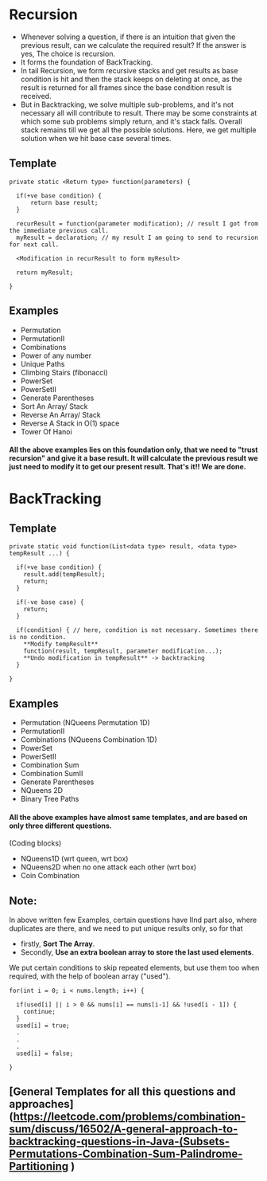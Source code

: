 # Recursion

- Whenever solving a question, if there is an intuition that given the previous result, can we calculate the required 
  result? If the answer is yes, The choice is recursion.
- It forms the foundation of BackTracking. 
- In tail Recursion, we form recursive stacks and get results as base condition is hit and then the stack keeps on deleting 
  at once, as the result is returned for all frames since the base condition result is received.
- But in Backtracking, we solve multiple sub-problems, and it's not necessary all will contribute to result. 
  There may be some constraints at which some sub problems simply return, and it's stack falls. Overall stack remains 
  till we get all the possible solutions. Here, we get multiple solution when we hit base case several times.
  
## Template

    private static <Return type> function(parameters) {
      
      if(+ve base condition) {
          return base result;
      }

      recurResult = function(parameter modification); // result I got from the immediate previous call.
      myResult = declaration; // my result I am going to send to recursion for next call.
      
      <Modification in recurResult to form myResult>

      return myResult;
    
    }
   
## Examples

- Permutation
- PermutationII
- Combinations
- Power of any number
- Unique Paths
- Climbing Stairs (fibonacci)
- PowerSet
- PowerSetII
- Generate Parentheses
- Sort An Array/ Stack
- Reverse An Array/ Stack
- Reverse A Stack in O(1) space
- Tower Of Hanoi

#### All the above examples lies on this foundation only, that we need to "trust recursion" and give it a base result. It will calculate the previous result we just need to modify it to get our present result. That's it!! We are done.

# BackTracking

## Template 

    private static void function(List<data type> result, <data type> tempResult ...) {
    
      if(+ve base condition) {
        result.add(tempResult);
        return;
      }

      if(-ve base case) {
        return;
      }

      if(condition) { // here, condition is not necessary. Sometimes there is no condition.
        **Modify tempResult**
        function(result, tempResult, parameter modification...);
        **Undo modification in tempResult** -> backtracking
      }

    }


## Examples
- Permutation (NQueens Permutation 1D)
- PermutationII
- Combinations (NQueens Combination 1D)
- PowerSet
- PowerSetII
- Combination Sum
- Combination SumII  
- Generate Parentheses
- NQueens 2D
- Binary Tree Paths

#### All the above examples have almost same templates, and are based on only three different questions.

(Coding blocks) 
- NQueens1D (wrt queen, wrt box)
- NQueens2D when no one attack each other (wrt box)
- Coin Combination
    
## Note: 
 In above written few Examples, certain questions have IInd part also, where duplicates are there, and we need to put
 unique results only, so for that 
 - firstly, **Sort The Array**.
 - Secondly, **Use an extra boolean array to store the last used elements**.
 
We put certain conditions to skip repeated elements, but use them too when required, with the help of boolean array ("used").

    for(int i = 0; i < nums.length; i++) {
      
      if(used[i] || i > 0 && nums[i] == nums[i-1] && !used[i - 1]) {
        continue;
      }
      used[i] = true;
      .
      .
      .
      used[i] = false;

    }  


## [General Templates for all this questions and approaches] (https://leetcode.com/problems/combination-sum/discuss/16502/A-general-approach-to-backtracking-questions-in-Java-(Subsets-Permutations-Combination-Sum-Palindrome-Partitioning )